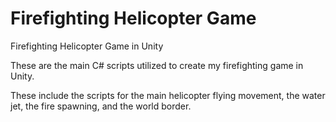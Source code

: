 # Firefighting Helicopter Game
Firefighting Helicopter Game in Unity

These are the main C# scripts utilized to create my firefighting game in Unity.  

These include the scripts for the main helicopter flying movement, the water jet, the fire spawning, and the world border.
